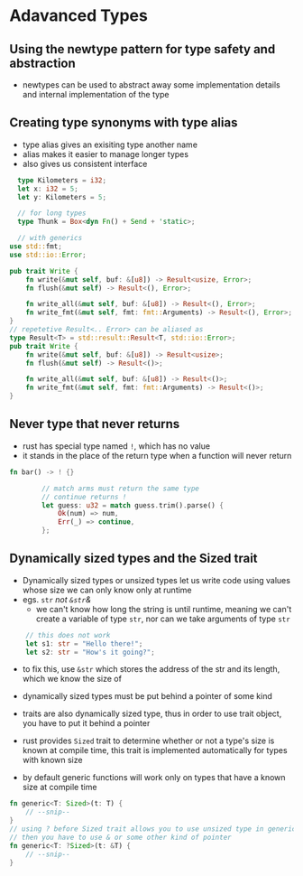 # Adavanced Types
## Using the newtype pattern for type safety and abstraction
- newtypes can be used to abstract away some implementation details and internal implementation of the type
## Creating type synonyms with type alias
- type alias gives an exisiting type another name
- alias makes it easier to manage longer types
- also gives us consistent interface
```rust
  type Kilometers = i32;
  let x: i32 = 5;
  let y: Kilometers = 5;

  // for long types
  type Thunk = Box<dyn Fn() + Send + 'static>;

  // with generics
use std::fmt;
use std::io::Error;

pub trait Write {
    fn write(&mut self, buf: &[u8]) -> Result<usize, Error>;
    fn flush(&mut self) -> Result<(), Error>;

    fn write_all(&mut self, buf: &[u8]) -> Result<(), Error>;
    fn write_fmt(&mut self, fmt: fmt::Arguments) -> Result<(), Error>;
}
// repetetive Result<.. Error> can be aliased as
type Result<T> = std::result::Result<T, std::io::Error>;
pub trait Write {
    fn write(&mut self, buf: &[u8]) -> Result<usize>;
    fn flush(&mut self) -> Result<()>;

    fn write_all(&mut self, buf: &[u8]) -> Result<()>;
    fn write_fmt(&mut self, fmt: fmt::Arguments) -> Result<()>;
}
```
## Never type that never returns
- rust has special type named `!`, which has no value
- it stands in the place of the return type when a function will never return 
```rust
fn bar() -> ! {}

        // match arms must return the same type
        // continue returns !
        let guess: u32 = match guess.trim().parse() {
            Ok(num) => num,
            Err(_) => continue,
        };
```
## Dynamically sized types and the Sized trait
- Dynamically sized types or unsized types let us write code using values whose size we can only know only at runtime
- egs. `str` *not `&str`&*
  - we can't know how long the string is until runtime, meaning we can't create a variable of type `str`, nor can we take arguments of type `str`
```rust
    // this does not work
    let s1: str = "Hello there!";
    let s2: str = "How's it going?";
```
  - to fix this, use `&str` which stores the address of the str and its length, which we know the size of
- dynamically sized types must be put behind a pointer of some kind
- traits are also dynamically sized type, thus in order to use trait object, you have to put it behind a pointer

- rust provides `Sized` trait to determine whether or not a type's size is known at compile time, this trait is implemented automatically for types with known size
- by default generic functions will work only on types that have a known size at compile time
```rust
fn generic<T: Sized>(t: T) {
    // --snip--
}
// using ? before Sized trait allows you to use unsized type in generics
// then you have to use & or some other kind of pointer
fn generic<T: ?Sized>(t: &T) {
    // --snip--
}
```
